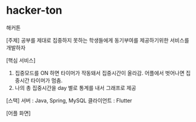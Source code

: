 # hacker-ton
해커톤



[주제]
공부를 제대로 집중하지 못하는 학생들에게 동기부여를 제공하기위한 서비스를 개발하자


[핵심 서비스]
1. 집중모드를 ON 하면 타이머가 작동돼서 집중시간이 올라감. 어플에서 벗어나면 집중시간 타이머가 멈춤.
2. 나의 총 집중시간을 day 별로 통계를 내서 그래프로 제공


[스택]
 서버 : Java, Spring, MySQL 
 클라이언트 : Flutter
 

[어플 화면]


